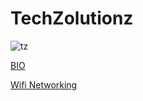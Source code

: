 # TechZolutionz
![tz](b74c54df-3368-4e66-a846-43a4cf60dee7_200x200.png)



[BIO](https://techzolutionz.github.io/techzolutionz.github.io/bio)

[Wifi Networking](https://techzolutionz.github.io/techzolutionz.github.io/topic)
